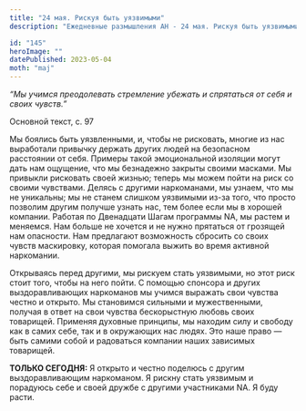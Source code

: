 ```yaml
---
title: "24 мая. Рискуя быть уязвимыми"
description: "Ежедневные размышления АН - 24 мая. Рискуя быть уязвимыми"

id: "145"
heroImage: ""
datePublished: 2023-05-04
moth: "maj"
---
```


_“Мы учимся преодолевать стремление убежать и спрятаться от себя и своих
чувств.”_

Основной текст, с. 97

Мы боялись быть уязвленными, и, чтобы не рисковать, многие из нас выработали
привычку держать других людей на безопасном расстоянии от себя. Примеры такой
эмоциональной изоляции могут дать нам ощущение, что мы безнадежно закрыты
своими масками. Мы привыкли рисковать своей жизнью; теперь мы можем пойти на
риск со своими чувствами. Делясь с другими наркоманами, мы узнаем, что мы не
уникальны; мы не станем слишком уязвимыми из-за того, что просто позволим
другим получше узнать нас, тем более если мы в хорошей компании. Работая по
Двенадцати Шагам программы NA, мы растем и меняемся. Нам больше не хочется и
не нужно прятаться от грозящей нам опасности. Нам предлагают возможность
сбросить со своих чувств маскировку, которая помогала выжить во время активной
наркомании.

Открываясь перед другими, мы рискуем стать уязвимыми, но этот риск стоит того,
чтобы на него пойти. С помощью спонсора и других выздоравливающих наркоманов
мы учимся выражать свои чувства честно и открыто. Мы становимся сильными и
мужественными, получая в ответ на свои чувства бескорыстную любовь своих
товарищей. Применяя духовные принципы, мы находим силу и свободу как в самих
себе, так и в окружающих нас людях. Это наше право — быть самими собой и
радоваться компании наших зависимых товарищей.

**ТОЛЬКО СЕГОДНЯ:** Я открыто и честно поделюсь с другим выздоравливающим
наркоманом. Я рискну стать уязвимым и порадуюсь себе и своей дружбе с другими
участниками NA. Я буду расти.
